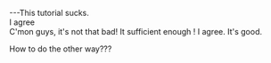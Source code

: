 ---This tutorial sucks.  
I agree  
C'mon guys, it's not that bad!
It sufficient enough
!
I agree. It's good.

How to do the other way???